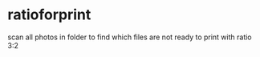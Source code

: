 # ratioforprint
scan all photos in folder to find which files are not ready to print with ratio 3:2
